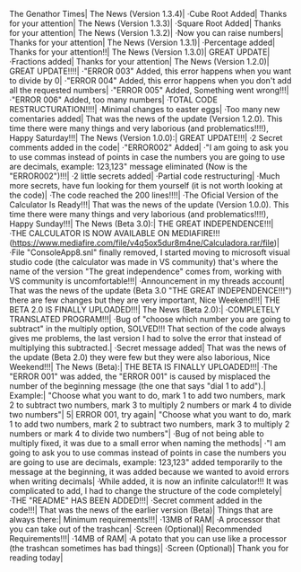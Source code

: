 The Genathor Times|
The News (Version 1.3.4)|
·Cube Root Added|
Thanks for your attention|
The News (Version 1.3.3)|
·Square Root Added|
Thanks for your attention|
The News (Version 1.3.2)|
·Now you can raise numbers|
Thanks for your attention|
The News (Version 1.3.1)|
·Percentage added|
Thanks for your attention!!|
The News (Version 1.3.0)|
GREAT UPDATE|
·Fractions added|
Thanks for your attention|
The News (Version 1.2.0)|
GREAT UPDATE!!!!|
·"ERROR 003" Added, this error happens when you want to divide by 0|
·"ERROR 004" Added, this error happens when you don't add all the requested numbers|
·"ERROR 005" Added, Something went wrong!!!|
·"ERROR 006" Added, too many numbers|
·TOTAL CODE RESTRUCTURATION!!!!|
·Minimal changes to easter eggs|
·Too many new comentaries added|
That was the news of the update (Version 1.2.0). This time there were many things and very laborious (and problematics!!!!), Happy Saturday!!!|
The News (Version 1.0.0):|
GREAT UPDATE!!!|
·2 Secret comments added in the code|
·"ERROR002" Added|
·"I am going to ask you to use commas instead of points in case the numbers you are going to use are decimals, example: 123,123" message eliminated (Now is the "ERROR002")!!!|
·2 little secrets added|
·Partial code restructuring|
·Much more secrets, have fun looking for them yourself (it is not worth looking at the code)|
·The code reached the 200 lines!!!!|
·The Oficial Version of the Calculator Is Ready!!!|
That was the news of the update (Version 1.0.0). This time there were many things and very laborious (and problematics!!!!), Happy Sunday!!!|
The News (Beta 3.0):|
THE GREAT INDEPENDENCE!!!|
·THE CALCULATOR IS NOW AVAILABLE ON MEDIAFIRE!!! (https://www.mediafire.com/file/v4q5ox5dur8m4ne/Calculadora.rar/file)|
·File "ConsoleApp8.snl" finally removed, I started moving to microsoft visual studio code (the calculator was made in VS community) that's where the name of the version "The great independence" comes from, working with VS community is uncomfortable!!!|
·Announcement in my threads account|
That was the news of the update (Beta 3.0 "THE GREAT INDEPENDENCE!!!") there are few changes but they are very important, Nice Weekend!!!|
THE BETA 2.0 IS FINALLY UPLOADED!!!|
The News (Beta 2.0):|
·COMPLETELY TRANSLATED PROGRAM!!!|
·Bug of "choose which number you are going to subtract" in the multiply option, SOLVED!!! That section of the code always gives me problems, the last version I had to solve 
the error that instead of multiplying this subtracted.|
·Secret message added|
That was the news of the update (Beta 2.0) they were few but they were also laborious, Nice Weekend!!!|
The News (Beta):|
THE BETA IS FINALLY UPLOADED!!!|
·The "ERROR 001" was added, the "ERROR 001" is caused by misplaced the number of the beginning message (the one that says "dial 1 to add").|
Example:|
"Choose what you want to do, mark 1 to add two numbers, mark 2 to subtract two numbers, mark 3 to multiply 2 numbers or mark 4 to divide two numbers"|
5|
ERROR 001, try again|
"Choose what you want to do, mark 1 to add two numbers, mark 2 to subtract two numbers, mark 3 to multiply 2 numbers or mark 4 to divide two numbers"|
·Bug of not being able to multiply fixed, it was due to a small error when naming the methods|
·"I am going to ask you to use commas instead of points in case the numbers you are going to use are decimals, example: 123,123" added temporarily to
the message at the beginning, it was added because we wanted to avoid errors when writing decimals|
·While added, it is now an infinite calculator!!! It was complicated to add, I had to change the structure of the code completely|
·THE "README" HAS BEEN ADDED!!!|
·Secret comment added in the code!!!|
That was the news of the earlier version (Beta)|
Things that are always there:|
Minimum requirements!!!|
·13MB of RAM|
·A processor that you can take out of the trashcan|
·Screen (Optional)|
Recommended Requirements!!!|
·14MB of RAM|
·A potato that you can use like a processor (the trashcan sometimes has bad things)|
·Screen (Optional)|
Thank you for reading today|
